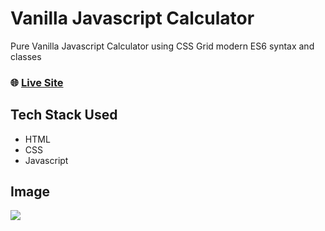 # Vanilla Javascript Calculator

Pure Vanilla Javascript Calculator using CSS Grid modern ES6 syntax and classes

### **🌐 [Live Site](https://abhish7k.github.io/Vanilla-Javascript-Calculator/)**

## Tech Stack Used

- HTML
- CSS
- Javascript

## Image 

<img src="https://i.imgur.com/R8Mu1Ry.jpg">

